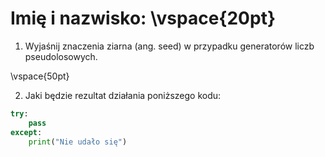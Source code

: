 # Imię i nazwisko:  \vspace{20pt}

1. Wyjaśnij znaczenia ziarna (ang. seed) w przypadku generatorów liczb pseudolosowych.

\vspace{50pt}

2. Jaki będzie rezultat działania poniższego kodu:

```python
try:
    pass
except:
    print("Nie udało się")
```
